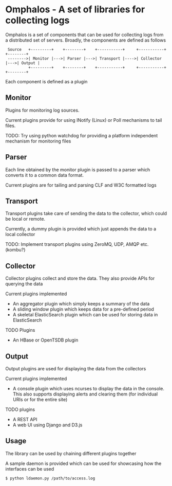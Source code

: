 # Omphalos - A set of libraries for collecting logs

Omphalos is a set of components that can be used for collecting logs from
a distributed set of servers. Broadly, the components are defined as follows

```
 Source   +---------+    +--------+    +-----------+     +-----------+    +--------+
 -------->| Monitor |--->| Parser |--->| Transport |---->| Collector |--->| Output |
          +---------+    +--------+    +-----------+     +-----------+    +--------+
```

Each component is defined as a plugin

## Monitor
Plugins for monitoring log sources.

Current plugins provide for using INotify (Linux) or Poll mechanisms to tail files.

TODO: Try using python watchdog for providing a platform independent mechanism for
monitoring files

## Parser
Each line obtained by the monitor plugin is passed to a parser which converts it to
a common data format.

Current plugins are for tailing and parsing CLF and W3C formatted logs

## Transport
Transport plugins take care of sending the data to the collector, which could be
local or remote.

Currently, a dummy plugin is provided which just appends the data to a local collector

TODO: Implement transport plugins using ZeroMQ, UDP, AMQP etc. (kombu?)

## Collector
Collector plugins collect and store the data. They also provide APIs for querying
the data

Current plugins implemented
* An aggregator plugin which simply keeps a summary of the data
* A sliding window plugin which keeps data for a pre-defined period
* A skeletal ElasticSearch plugin which can be used for storing data in ElasticSearch

TODO Plugins
* An HBase or OpenTSDB plugin

## Output
Output plugins are used for displaying the data from the collectors

Current plugins implemented
* A console plugin which uses ncurses to display the data in the console. This also supports displaying alerts and clearing them (for individual URIs or for the entire site)

TODO plugins
* A REST API
* A web UI using Django and D3.js

## Usage
The library can be used by chaining different plugins together

A sample daemon is provided which can be used for showcasing how the interfaces can be used

```
$ python ldaemon.py /path/to/access.log
```

